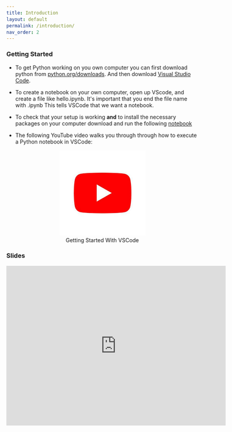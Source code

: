 ```yaml
---
title: Introduction
layout: default
permalink: /introduction/
nav_order: 2
---
```


### **Getting Started**


- To get Python working on you own computer you can first download python from [python.org/downloads](https://www.python.org/downloads/). And then download [Visual Studio Code](https://code.visualstudio.com/).

- To create a notebook on your own computer, open up VScode, and create a file like  hello.ipynb. It's important that you end the file name with .ipynb This tells VSCode that we want a notebook.

- To check that your setup is working **and** to install the necessary packages on your computer download and run the following [notebook](https://github.com/pharringtonp19/business-analytics/blob/main/notebooks/Check_Local_Setup.ipynb)

- The following YouTube video walks you through through how to execute a Python notebook in VSCode:

<figure style="text-align: center;">
  <a href="https://youtu.be/T6VFy57DLlk">
    <img src="./../../assets/images/yt.png" alt="Alt text">
  </a>
  <figcaption>Getting Started With VSCode</figcaption>
</figure>

<!-- [![YouTube](./../../assets/images/yt.png)](https://youtu.be/T6VFy57DLlk) -->

### **Slides**

<iframe src="https://slides.com/pharringtonp19/ba-introduction/embed?byline=hidden&share=hidden" width="576" height="420" title="BA - Introduction" scrolling="no" frameborder="0" webkitallowfullscreen mozallowfullscreen allowfullscreen></iframe>